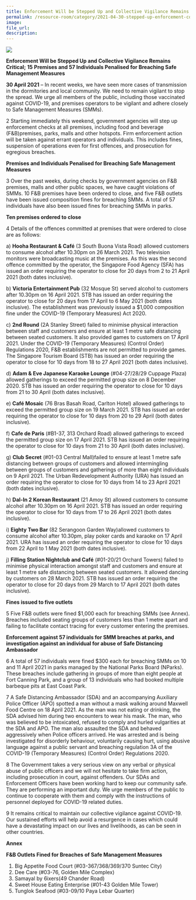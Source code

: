 ```yaml
---  
title: Enforcement Will be Stepped Up and Collective Vigilance Remains Critical; 15 Premises and 57 Individuals Penalised for Breaching Safe Management Measures 
permalink: /resource-room/category/2021-04-30-stepped-up-enforcement-collective-vigilance
image:  
file_url:  
description:  
---  
```

![](RackMultipart20210430-4-1s22to6_html_68d95fc8b482815f.png)

**Enforcement Will be Stepped Up and Collective Vigilance Remains Critical;** **15**  **Premises and 57 Individuals Penalised for Breaching Safe Management Measures**

**30 April 2021** – In recent weeks, we have seen more cases of transmission in the dormitories and local community. We need to remain vigilant to stop the spread. We urge all members of the public, including those vaccinated against COVID-19, and premises operators to be vigilant and adhere closely to Safe Management Measures (SMMs).

2 Starting immediately this weekend, government agencies will step up enforcement checks at all premises, including food and beverage (F&amp;B)premises, parks, malls and other hotspots. Firm enforcement action will be taken against errant operators and individuals. This includes fines, suspension of operations even for first offences, and prosecution for egregious breaches.

**Premises and Individuals Penalised for Breaching Safe Management Measures**

3 Over the past weeks, during checks by government agencies on F&amp;B premises, malls and other public spaces, we have caught violations of SMMs. 10 F&amp;B premises have been ordered to close, and five F&amp;B outlets have been issued composition fines for breaching SMMs. A total of 57 individuals have also been issued fines for breaching SMMs in parks.

**Ten premises ordered to close**

4 Details of the offences committed at premises that were ordered to close are as follows:

a) **Hooha Restaurant &amp; Café** (3 South Buona Vista Road) allowed customers to consume alcohol after 10.30pm on 26 March 2021. Two television monitors were broadcasting music at the premises. As this was the second offence committed by the operator, the Singapore Food Agency (SFA) has issued an order requiring the operator to close for 20 days from 2 to 21 April 2021 (both dates inclusive).

b) **Victoria Entertainment Pub** (32 Mosque St) served alcohol to customers after 10.30pm on 16 April 2021. STB has issued an order requiring the operator to close for 20 days from 17 April to 6 May 2021 (both dates inclusive). The establishment was previously issued a $1,000 composition fine under the COVID-19 (Temporary Measures) Act 2020.

c) **2nd Round** (2A Stanley Street) failed to minimise physical interaction between staff and customers and ensure at least 1 metre safe distancing between seated customers. It also provided games to customers on 17 April 2021. Under the COVID-19 (Temporary Measures) (Control Order) Regulations 2020, F&amp;B establishments are not permitted to provide games. The Singapore Tourism Board (STB) has issued an order requiring the operator to close for 10 days from 18 to 27 April 2021 (both dates inclusive).

d) **Adam &amp; Eve Japanese Karaoke Lounge** (#04-27/28/29 Cuppage Plaza) allowed gatherings to exceed the permitted group size on 8 December 2020. STB has issued an order requiring the operator to close for 10 days from 21 to 30 April (both dates inclusive).

e) **Café Mosaic** (76 Bras Basah Road, Carlton Hotel) allowed gatherings to exceed the permitted group size on 19 March 2021. STB has issued an order requiring the operator to close for 10 days from 20 to 29 April (both dates inclusive).

f) **Cafe de Paris** (#B1-37, 313 Orchard Road) allowed gatherings to exceed the permitted group size on 17 April 2021. STB has issued an order requiring the operator to close for 10 days from 21 to 30 April (both dates inclusive).

g) **Club Secret** (#01-03 Central Mall)failed to ensure at least 1 metre safe distancing between groups of customers and allowed intermingling between groups of customers and gatherings of more than eight individuals on 9 April 2021. The Urban Redevelopment Authority (URA) has issued an order requiring the operator to close for 10 days from 14 to 23 April 2021 (both dates inclusive).

h) **Dal-In 2 Korean Restaurant** (21 Amoy St) allowed customers to consume alcohol after 10.30pm on 16 April 2021. STB has issued an order requiring the operator to close for 10 days from 17 to 26 April 2021 (both dates inclusive).

i) **Eighty Two Bar** (82 Serangoon Garden Way)allowed customers to consume alcohol after 10.30pm, play poker cards and karaoke on 17 April 2021. URA has issued an order requiring the operator to close for 10 days from 22 April to 1 May 2021 (both dates inclusive).

j) **Filling Station Nightclub and Café** (#01-20/21 Orchard Towers) failed to minimise physical interaction amongst staff and customers and ensure at least 1 metre safe distancing between seated customers. It allowed dancing by customers on 28 March 2021. STB has issued an order requiring the operator to close for 20 days from 29 March to 17 April 2021 (both dates inclusive).

**Fines issued to five outlets**

5 Five F&amp;B outlets were fined $1,000 each for breaching SMMs (see Annex). Breaches included seating groups of customers less than 1 metre apart and failing to facilitate contact tracing for every customer entering the premises.

**Enforcement against 57 individuals for SMM breaches at parks, and investigation against an individual for abuse of Safe Distancing Ambassador**

6 A total of 57 individuals were fined $300 each for breaching SMMs on 10 and 11 April 2021 in parks managed by the National Parks Board (NParks). These breaches include gathering in groups of more than eight people at Fort Canning Park, and a group of 13 individuals who had booked multiple barbeque pits at East Coast Park.

7 A Safe Distancing Ambassador (SDA) and an accompanying Auxiliary Police Officer (APO) spotted a man without a mask walking around Maxwell Food Centre on 18 April 2021. As the man was not eating or drinking, the SDA advised him during two encounters to wear his mask. The man, who was believed to be intoxicated, refused to comply and hurled vulgarities at the SDA and APO. The man also assaulted the SDA and behaved aggressively when Police officers arrived. He was arrested and is being investigated for disorderly behaviour, voluntarily causing hurt, using abusive language against a public servant and breaching regulation 3A of the COVID-19 (Temporary Measures) (Control Order) Regulations 2020.

8 The Government takes a very serious view on any verbal or physical abuse of public officers and we will not hesitate to take firm action, including prosecution in court, against offenders. Our SDAs and Enforcement Officers have been working hard to keep our community safe. They are performing an important duty. We urge members of the public to continue to cooperate with them and comply with the instructions of personnel deployed for COVID-19 related duties.

9 It remains critical to maintain our collective vigilance against COVID-19. Our sustained efforts will help avoid a resurgence in cases which could have a devastating impact on our lives and livelihoods, as can be seen in other countries.



**Annex**

**F&amp;B Outlets Fined for Breaches of Safe Management Measures**

1. Big Appetite Food Court (#03-367/368/369/370 Suntec City)
2. Dee Care (#03-76, Golden Mile Complex)
3. Samayal by 6ixers(49 Chander Road)
4. Sweet House Eating Enterprise (#01-43 Golden Mile Tower)
5. Tunglok Seafood (#03-09/10 Paya Lebar Quarter)


